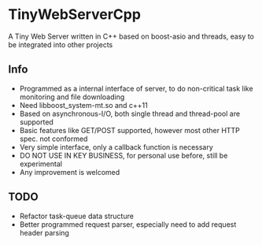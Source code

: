 TinyWebServerCpp
================

A Tiny Web Server written in C++ based on boost-asio and threads, easy to be integrated into other projects

Info
--------
 - Programmed as a internal interface of server, to do non-critical task like monitoring and file downloading
 - Need libboost\_system-mt.so and c++11
 - Based on asynchronous-I/O, both single thread and thread-pool are supported
 - Basic features like GET/POST supported, however most other HTTP spec. not conformed
 - Very simple interface, only a callback function is necessary
 - DO NOT USE IN KEY BUSINESS, for personal use before, still be experimental
 - Any improvement is welcomed


TODO
--------
 - Refactor task-queue data structure
 - Better programmed request parser, especially need to add request header parsing

